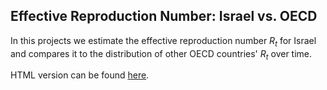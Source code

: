 ## Effective Reproduction Number: Israel vs. OECD

In this projects we estimate the effective reproduction number $R_t$ for Israel and compares it to the distribution of other OECD countries' $R_t$ over time.

HTML version can be found [here](https://rawcdn.githack.com/itamarcaspi/oecd-rep-num/d0810dfc759b9aa783aaa6ef99dd67cfe6c84587/oecd-rep-num.html).